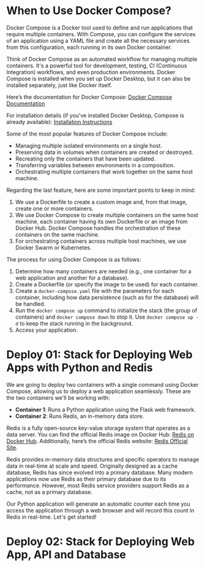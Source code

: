 # When to Use Docker Compose?
Docker Compose is a Docker tool used to define and run applications that require multiple containers. With Compose, you can configure the services of an application using a YAML file and create all the necessary services from this configuration, each running in its own Docker container.

Think of Docker Compose as an automated workflow for managing multiple containers. It's a powerful tool for development, testing, CI (Continuous Integration) workflows, and even production environments. Docker Compose is installed when you set up Docker Desktop, but it can also be installed separately, just like Docker itself.

Here’s the documentation for Docker Compose:
[Docker Compose Documentation](https://docs.docker.com/compose/)

For installation details (if you've installed Docker Desktop, Compose is already available):
[Installation Instructions](https://docs.docker.com/compose/install/)

Some of the most popular features of Docker Compose include:

- Managing multiple isolated environments on a single host.
- Preserving data in volumes when containers are created or destroyed.
- Recreating only the containers that have been updated.
- Transferring variables between environments in a composition.
- Orchestrating multiple containers that work together on the same host machine.

Regarding the last feature, here are some important points to keep in mind:

1. We use a Dockerfile to create a custom image and, from that image, create one or more containers.
2. We use Docker Compose to create multiple containers on the same host machine, each container having its own Dockerfile or an image from Docker Hub. Docker Compose handles the orchestration of these containers on the same machine.
3. For orchestrating containers across multiple host machines, we use Docker Swarm or Kubernetes.

The process for using Docker Compose is as follows:

1. Determine how many containers are needed (e.g., one container for a web application and another for a database).
2. Create a Dockerfile (or specify the image to be used) for each container.
3. Create a `docker-compose.yaml` file with the parameters for each container, including how data persistence (such as for the database) will be handled.
4. Run the `docker compose up` command to initialize the stack (the group of containers) and `docker compose down` to stop it. Use `docker compose up -d` to keep the stack running in the background.
5. Access your application.

# Deploy 01: Stack for Deploying Web Apps with Python and Redis

We are going to deploy two containers with a single command using Docker Compose, allowing us to deploy a web application seamlessly. These are the two containers we'll be working with:

- **Container 1**: Runs a Python application using the Flask web framework.
- **Container 2**: Runs Redis, an in-memory data store.

Redis is a fully open-source key-value storage system that operates as a data server. You can find the official Redis image on Docker Hub: [Redis on Docker Hub](https://hub.docker.com/_/redis). Additionally, here’s the official Redis website: [Redis Official Site](https://redis.io/).

Redis provides in-memory data structures and specific operators to manage data in real-time at scale and speed. Originally designed as a cache database, Redis has since evolved into a primary database. Many modern applications now use Redis as their primary database due to its performance. However, most Redis service providers support Redis as a cache, not as a primary database.

Our Python application will generate an automatic counter each time you access the application through a web browser and will record this count in Redis in real-time. Let's get started! 


















# Deploy 02: Stack for Deploying Web App, API and Database
